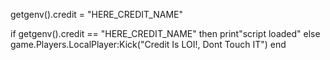 getgenv().credit = "HERE_CREDIT_NAME"


if getgenv().credit == "HERE_CREDIT_NAME" then
	print"script loaded"
else
	game.Players.LocalPlayer:Kick("Credit Is LOI!, Dont Touch IT")
end
